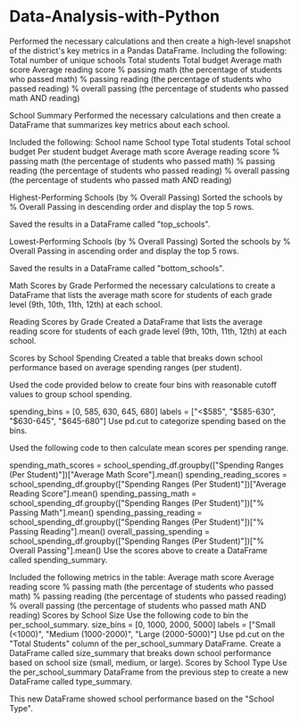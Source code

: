 # Data-Analysis-with-Python
Performed the necessary calculations and then create a high-level snapshot of the district's key metrics in a Pandas DataFrame.
Including the following:
Total number of unique schools
Total students
Total budget
Average math score
Average reading score
% passing math (the percentage of students who passed math)
% passing reading (the percentage of students who passed reading)
% overall passing (the percentage of students who passed math AND reading)

School Summary
Performed the necessary calculations and then create a DataFrame that summarizes key metrics about each school.

Included the following:
School name
School type
Total students
Total school budget
Per student budget
Average math score
Average reading score
% passing math (the percentage of students who passed math)
% passing reading (the percentage of students who passed reading)
% overall passing (the percentage of students who passed math AND reading)

Highest-Performing Schools (by % Overall Passing)
Sorted the schools by % Overall Passing in descending order and display the top 5 rows.

Saved the results in a DataFrame called "top_schools".

Lowest-Performing Schools (by % Overall Passing)
Sorted the schools by % Overall Passing in ascending order and display the top 5 rows.

Saved the results in a DataFrame called "bottom_schools".

Math Scores by Grade
Performed the necessary calculations to create a DataFrame that lists the average math score for students of each grade level (9th, 10th, 11th, 12th) at each school.

Reading Scores by Grade
Created a DataFrame that lists the average reading score for students of each grade level (9th, 10th, 11th, 12th) at each school.

Scores by School Spending
Created a table that breaks down school performance based on average spending ranges (per student).

Used the code provided below to create four bins with reasonable cutoff values to group school spending.

spending_bins = [0, 585, 630, 645, 680]
labels = ["<$585", "$585-630", "$630-645", "$645-680"]
Use pd.cut to categorize spending based on the bins.

Used the following code to then calculate mean scores per spending range.

spending_math_scores = school_spending_df.groupby(["Spending Ranges (Per Student)"])["Average Math Score"].mean()
spending_reading_scores = school_spending_df.groupby(["Spending Ranges (Per Student)"])["Average Reading Score"].mean()
spending_passing_math = school_spending_df.groupby(["Spending Ranges (Per Student)"])["% Passing Math"].mean()
spending_passing_reading = school_spending_df.groupby(["Spending Ranges (Per Student)"])["% Passing Reading"].mean()
overall_passing_spending = school_spending_df.groupby(["Spending Ranges (Per Student)"])["% Overall Passing"].mean()
Use the scores above to create a DataFrame called spending_summary.

Included the following metrics in the table:
Average math score
Average reading score
% passing math (the percentage of students who passed math)
% passing reading (the percentage of students who passed reading)
% overall passing (the percentage of students who passed math AND reading)
Scores by School Size
Use the following code to bin the per_school_summary.
size_bins = [0, 1000, 2000, 5000]
labels = ["Small (<1000)", "Medium (1000-2000)", "Large (2000-5000)"]
Use pd.cut on the "Total Students" column of the per_school_summary DataFrame.
Create a DataFrame called size_summary that breaks down school performance based on school size (small, medium, or large).
Scores by School Type
Use the per_school_summary DataFrame from the previous step to create a new DataFrame called type_summary.

This new DataFrame showed school performance based on the "School Type".
